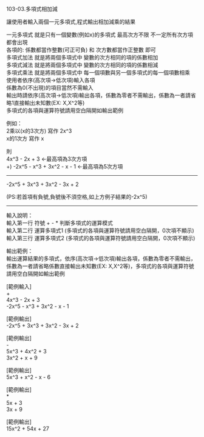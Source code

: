 103-03.多項式相加減 

讓使用者輸入兩個一元多項式,程式輸出相加減乘的結果 

一元多項式 就是只有一個變數(例如x)的多項式 最高次方不限 不一定所有次方項都會出現  
各項的: 係數都當作整數(可正可負) 和 次方數都當作正整數 即可  
多項式加法 就是將兩個多項式中 變數的次方相同的項的係數相加  
多項式減法 就是將兩個多項式中 變數的次方相同的項的係數相減  
多項式乘法 就是將兩個多項式中 每一個項數與另一個多項式的每一個項數相乘  
使用者依序(高次項->低次項)輸入各項  
係數為0(不出現)的項目當然不需輸入  
輸出時請依序(高次項->低次項)輸出各項，係數為零者不需輸出，係數為一者請省略1直接輸出未知數(EX: X,X^2等)  
多項式的各項與運算符號請用空白隔開如輸出範例  

例如：  
2乘以(x的3次方) 寫作 2x^3  
x的1次方 寫作 x 

則  
4x^3 - 2x + 3 <-最高項為3次方項  
+) -2x^5 - x^3 + 3x^2 - x - 1 <-最高項為5次方項  
________________________________________  
-2x^5 + 3x^3 + 3x^2 - 3x + 2  

(PS:若首項有負號,負號後不須空格,如上方例子結果的-2x^5) 

--------------- 

輸入說明：  
輸入第一行 符號 + - * 判斷多項式的運算模式  
輸入第二行 運算多項式1 (多項式的各項與運算符號請用空白隔開，0次項不顯示)  
輸入第三行 運算多項式2 (多項式的各項與運算符號請用空白隔開，0次項不顯示) 

輸出範例：  
輸出運算結果的多項式，依序(高次項->低次項)輸出各項，係數為零者不需輸出，係數為一者請省略係數直接輸出未知數(EX: X,X^2等)，多項式的各項與運算符號請用空白隔開如輸出範例 

[範例輸入]   
+  
4x^3 - 2x + 3  
-2x^5 - x^3 + 3x^2 - x - 1 

[範例輸出]  
-2x^5 + 3x^3 + 3x^2 - 3x + 2 

[範例輸出]  
\-  
5x^3 + 4x^2 + 3  
3x^2 + x + 9 

[範例輸出]  
5x^3 + x^2 - x - 6 

[範例輸出]  
*  
5x + 3  
3x + 9 

[範例輸出]  
15x^2 + 54x + 27
